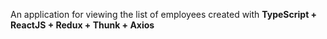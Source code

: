 An application for viewing the list of employees created with <b>TypeScript + ReactJS + Redux + Thunk + Axios</b>
